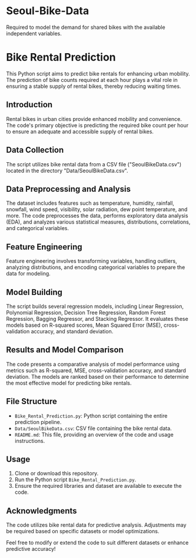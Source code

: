 # Seoul-Bike-Data
Required to model the demand for shared bikes with the available independent variables. 
# Bike Rental Prediction

This Python script aims to predict bike rentals for enhancing urban mobility. The prediction of bike counts required at each hour plays a vital role in ensuring a stable supply of rental bikes, thereby reducing waiting times.

## Introduction

Rental bikes in urban cities provide enhanced mobility and convenience. The code's primary objective is predicting the required bike count per hour to ensure an adequate and accessible supply of rental bikes.

## Data Collection

The script utilizes bike rental data from a CSV file ("SeoulBikeData.csv") located in the directory "Data/SeoulBikeData.csv".

## Data Preprocessing and Analysis

The dataset includes features such as temperature, humidity, rainfall, snowfall, wind speed, visibility, solar radiation, dew point temperature, and more. The code preprocesses the data, performs exploratory data analysis (EDA), and analyzes various statistical measures, distributions, correlations, and categorical variables.

## Feature Engineering

Feature engineering involves transforming variables, handling outliers, analyzing distributions, and encoding categorical variables to prepare the data for modeling.

## Model Building

The script builds several regression models, including Linear Regression, Polynomial Regression, Decision Tree Regression, Random Forest Regression, Bagging Regressor, and Stacking Regressor. It evaluates these models based on R-squared scores, Mean Squared Error (MSE), cross-validation accuracy, and standard deviation.

## Results and Model Comparison

The code presents a comparative analysis of model performance using metrics such as R-squared, MSE, cross-validation accuracy, and standard deviation. The models are ranked based on their performance to determine the most effective model for predicting bike rentals.

## File Structure

- `Bike_Rental_Prediction.py`: Python script containing the entire prediction pipeline.
- `Data/SeoulBikeData.csv`: CSV file containing the bike rental data.
- `README.md`: This file, providing an overview of the code and usage instructions.

## Usage

1. Clone or download this repository.
2. Run the Python script `Bike_Rental_Prediction.py`.
3. Ensure the required libraries and dataset are available to execute the code.

## Acknowledgments

The code utilizes bike rental data for predictive analysis. Adjustments may be required based on specific datasets or model optimizations.

Feel free to modify or extend the code to suit different datasets or enhance predictive accuracy!
